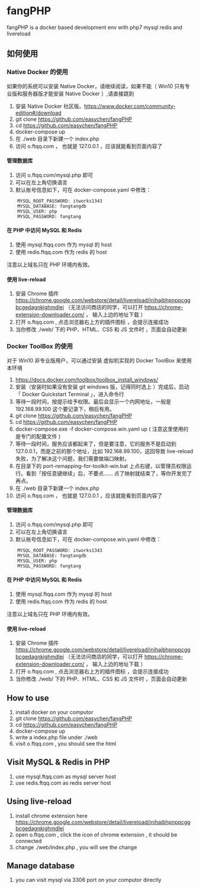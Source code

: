 # fangPHP
fangPHP is a docker based development env with php7 mysql redis and livereload

## 如何使用

### Native Docker 的使用

如果你的系统可以安装 Native Docker，请继续阅读，如果不能（ Win10 只有专业版和服务器版才能安装 Native Docker ）,请直接跳到

1. 安装 Native Docker 社区版。https://www.docker.com/community-edition#/download
1. git clone https://github.com/easychen/fangPHP
1. cd https://github.com/easychen/fangPHP
1. docker-compose up
1. 在 ./web 目录下新建一个 index.php
1. 访问 o.ftqq.com ， 也就是 127.0.0.1 ，应该就能看到页面内容了

#### 管理数据库

1. 访问 o.ftqq.com/mysql.php 即可
1. 可以在左上角切换语言
1. 默认账号信息如下，可在 docker-compose.yaml 中修改：
```
    MYSQL_ROOT_PASSWORD: itworks1343
    MYSQL_DATABASE: fangtangdb
    MYSQL_USER: php
    MYSQL_PASSWORD: fangtang
```

#### 在 PHP 中访问 MySQL 和 Redis 

1. 使用 mysql.ftqq.com 作为 mysql 的 host
1. 使用 redis.ftqq.com 作为 redis 的 host

注意以上域名只在 PHP 环境内有效。

#### 使用 live-reload

1. 安装 Chrome 插件 https://chrome.google.com/webstore/detail/livereload/jnihajbhpnppcggbcgedagnkighmdlei （无法访问商店的同学，可以打开 https://chrome-extension-downloader.com/ ， 输入上边的地址下载 ）
1. 打开 o.ftqq.com , 点击浏览器右上方的插件图标 ，会提示连接成功
1. 当你修改 ./web/ 下的 PHP、HTML、CSS 和 JS 文件时 ，页面会自动更新


### Docker ToolBox 的使用

对于 Win10 非专业版用户，可以通过安装 虚拟机实现的 Docker ToolBox 来使用本环境

1. https://docs.docker.com/toolbox/toolbox_install_windows/
1. 安装（安装时如果没有安装 git windows 版，记得同时选上 ）完成后，启动「 Docker Quickstart Terminal 」，进入命令行
1. 等待一段时间，按提示给予权限。最后会显示一个内网地址，一般是 192.168.99.100 这个要记录下，稍后有用。
1. git clone https://github.com/easychen/fangPHP
1. cd https://github.com/easychen/fangPHP
1. docker-compose.exe -f docker-compose.win.yaml up ( 注意这里使用的是专门的配置文件 )
1. 等待一段时间，服务应该都起来了，但是要注意，它的服务不是启动到 127.0.0.1，而是之前的那个地址，比如 192.168.99.100，这回导致 live-reload 失败，为了解决这个问题，我们需要做端口映射。
1. 在目录下的 port-remapping-for-toolkit-win.bat 上点右键，以管理员权限运行。看到「按任意键继续」后，不要点…… 点了映射就结束了，等你开发完了再点。
1. 在 ./web 目录下新建一个 index.php
1. 访问 o.ftqq.com ， 也就是 127.0.0.1 ，应该就能看到页面内容了

#### 管理数据库

1. 访问 o.ftqq.com/mysql.php 即可
1. 可以在左上角切换语言
1. 默认账号信息如下，可在 docker-compose.win.yaml 中修改：
```
    MYSQL_ROOT_PASSWORD: itworks1343
    MYSQL_DATABASE: fangtangdb
    MYSQL_USER: php
    MYSQL_PASSWORD: fangtang
```

#### 在 PHP 中访问 MySQL 和 Redis 

1. 使用 mysql.ftqq.com 作为 mysql 的 host
1. 使用 redis.ftqq.com 作为 redis 的 host

注意以上域名只在 PHP 环境内有效。

#### 使用 live-reload

1. 安装 Chrome 插件 https://chrome.google.com/webstore/detail/livereload/jnihajbhpnppcggbcgedagnkighmdlei （无法访问商店的同学，可以打开 https://chrome-extension-downloader.com/ ， 输入上边的地址下载 ）
1. 打开 o.ftqq.com , 点击浏览器右上方的插件图标 ，会提示连接成功
1. 当你修改 ./web/ 下的 PHP、HTML、CSS 和 JS 文件时 ，页面会自动更新



## How to use

1. install docker on your computor
1. git clone https://github.com/easychen/fangPHP
1. cd https://github.com/easychen/fangPHP
1. docker-compose up
1. write a index.php file under ./web
1. visit o.ftqq.com , you should see the html

## Visit MySQL & Redis in PHP

1. use mysql.ftqq.com as mysql server host
1. use redis.ftqq.com as redis server host

## Using live-reload

1. install chrome extension here https://chrome.google.com/webstore/detail/livereload/jnihajbhpnppcggbcgedagnkighmdlei
1. open o.ftqq.com , click the icon of chrome extension , it should be connected
1. change ./web/index.php , you will see the change

## Manage database

1. you can visit mysql via 3306 port on your computor directly


